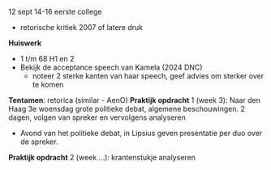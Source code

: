 
12 sept 14-16 eerste college
- retorische kritiek 2007 of latere druk 

**Huiswerk**
- 1 t/m 68 H1 en 2
- Bekijk de acceptance speech van Kamela (2024 DNC)
	- noteer 2 sterke kanten van haar speech, geef advies om sterker over te komen


**Tentamen**: retorica (similar - AenO)
**Praktijk opdracht** 1 (week 3): Naar den Haag 3e woensdag grote politieke debat, algemene beschouwingen. 2 dagen, volgen van spreker en vervolgens analyseren
- Avond van het politieke debat, in Lipsius geven presentatie per duo over de spreker. 

**Praktijk opdracht** 2 (week ...): krantenstukje analyseren







